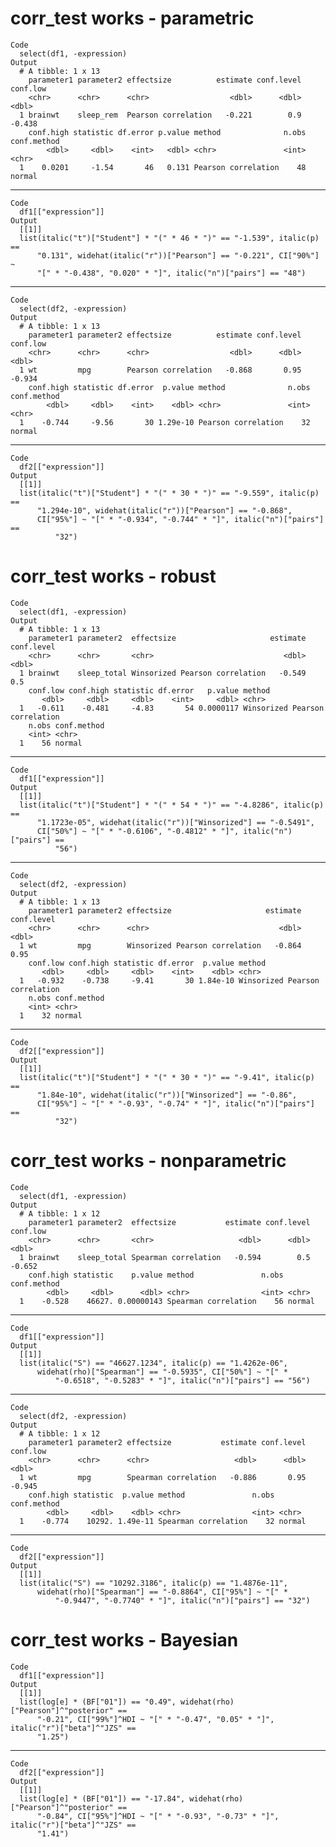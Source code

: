 # corr_test works - parametric

    Code
      select(df1, -expression)
    Output
      # A tibble: 1 x 13
        parameter1 parameter2 effectsize          estimate conf.level conf.low
        <chr>      <chr>      <chr>                  <dbl>      <dbl>    <dbl>
      1 brainwt    sleep_rem  Pearson correlation   -0.221        0.9   -0.438
        conf.high statistic df.error p.value method              n.obs conf.method
            <dbl>     <dbl>    <int>   <dbl> <chr>               <int> <chr>      
      1    0.0201     -1.54       46   0.131 Pearson correlation    48 normal     

---

    Code
      df1[["expression"]]
    Output
      [[1]]
      list(italic("t")["Student"] * "(" * 46 * ")" == "-1.539", italic(p) == 
          "0.131", widehat(italic("r"))["Pearson"] == "-0.221", CI["90%"] ~ 
          "[" * "-0.438", "0.020" * "]", italic("n")["pairs"] == "48")
      

---

    Code
      select(df2, -expression)
    Output
      # A tibble: 1 x 13
        parameter1 parameter2 effectsize          estimate conf.level conf.low
        <chr>      <chr>      <chr>                  <dbl>      <dbl>    <dbl>
      1 wt         mpg        Pearson correlation   -0.868       0.95   -0.934
        conf.high statistic df.error  p.value method              n.obs conf.method
            <dbl>     <dbl>    <int>    <dbl> <chr>               <int> <chr>      
      1    -0.744     -9.56       30 1.29e-10 Pearson correlation    32 normal     

---

    Code
      df2[["expression"]]
    Output
      [[1]]
      list(italic("t")["Student"] * "(" * 30 * ")" == "-9.559", italic(p) == 
          "1.294e-10", widehat(italic("r"))["Pearson"] == "-0.868", 
          CI["95%"] ~ "[" * "-0.934", "-0.744" * "]", italic("n")["pairs"] == 
              "32")
      

# corr_test works - robust

    Code
      select(df1, -expression)
    Output
      # A tibble: 1 x 13
        parameter1 parameter2  effectsize                     estimate conf.level
        <chr>      <chr>       <chr>                             <dbl>      <dbl>
      1 brainwt    sleep_total Winsorized Pearson correlation   -0.549        0.5
        conf.low conf.high statistic df.error   p.value method                        
           <dbl>     <dbl>     <dbl>    <int>     <dbl> <chr>                         
      1   -0.611    -0.481     -4.83       54 0.0000117 Winsorized Pearson correlation
        n.obs conf.method
        <int> <chr>      
      1    56 normal     

---

    Code
      df1[["expression"]]
    Output
      [[1]]
      list(italic("t")["Student"] * "(" * 54 * ")" == "-4.8286", italic(p) == 
          "1.1723e-05", widehat(italic("r"))["Winsorized"] == "-0.5491", 
          CI["50%"] ~ "[" * "-0.6106", "-0.4812" * "]", italic("n")["pairs"] == 
              "56")
      

---

    Code
      select(df2, -expression)
    Output
      # A tibble: 1 x 13
        parameter1 parameter2 effectsize                     estimate conf.level
        <chr>      <chr>      <chr>                             <dbl>      <dbl>
      1 wt         mpg        Winsorized Pearson correlation   -0.864       0.95
        conf.low conf.high statistic df.error  p.value method                        
           <dbl>     <dbl>     <dbl>    <int>    <dbl> <chr>                         
      1   -0.932    -0.738     -9.41       30 1.84e-10 Winsorized Pearson correlation
        n.obs conf.method
        <int> <chr>      
      1    32 normal     

---

    Code
      df2[["expression"]]
    Output
      [[1]]
      list(italic("t")["Student"] * "(" * 30 * ")" == "-9.41", italic(p) == 
          "1.84e-10", widehat(italic("r"))["Winsorized"] == "-0.86", 
          CI["95%"] ~ "[" * "-0.93", "-0.74" * "]", italic("n")["pairs"] == 
              "32")
      

# corr_test works - nonparametric

    Code
      select(df1, -expression)
    Output
      # A tibble: 1 x 12
        parameter1 parameter2  effectsize           estimate conf.level conf.low
        <chr>      <chr>       <chr>                   <dbl>      <dbl>    <dbl>
      1 brainwt    sleep_total Spearman correlation   -0.594        0.5   -0.652
        conf.high statistic    p.value method               n.obs conf.method
            <dbl>     <dbl>      <dbl> <chr>                <int> <chr>      
      1    -0.528    46627. 0.00000143 Spearman correlation    56 normal     

---

    Code
      df1[["expression"]]
    Output
      [[1]]
      list(italic("S") == "46627.1234", italic(p) == "1.4262e-06", 
          widehat(rho)["Spearman"] == "-0.5935", CI["50%"] ~ "[" * 
              "-0.6518", "-0.5283" * "]", italic("n")["pairs"] == "56")
      

---

    Code
      select(df2, -expression)
    Output
      # A tibble: 1 x 12
        parameter1 parameter2 effectsize           estimate conf.level conf.low
        <chr>      <chr>      <chr>                   <dbl>      <dbl>    <dbl>
      1 wt         mpg        Spearman correlation   -0.886       0.95   -0.945
        conf.high statistic  p.value method               n.obs conf.method
            <dbl>     <dbl>    <dbl> <chr>                <int> <chr>      
      1    -0.774    10292. 1.49e-11 Spearman correlation    32 normal     

---

    Code
      df2[["expression"]]
    Output
      [[1]]
      list(italic("S") == "10292.3186", italic(p) == "1.4876e-11", 
          widehat(rho)["Spearman"] == "-0.8864", CI["95%"] ~ "[" * 
              "-0.9447", "-0.7740" * "]", italic("n")["pairs"] == "32")
      

# corr_test works - Bayesian

    Code
      df1[["expression"]]
    Output
      [[1]]
      list(log[e] * (BF["01"]) == "0.49", widehat(rho)["Pearson"]^"posterior" == 
          "-0.21", CI["99%"]^HDI ~ "[" * "-0.47", "0.05" * "]", italic("r")["beta"]^"JZS" == 
          "1.25")
      

---

    Code
      df2[["expression"]]
    Output
      [[1]]
      list(log[e] * (BF["01"]) == "-17.84", widehat(rho)["Pearson"]^"posterior" == 
          "-0.84", CI["95%"]^HDI ~ "[" * "-0.93", "-0.73" * "]", italic("r")["beta"]^"JZS" == 
          "1.41")
      

